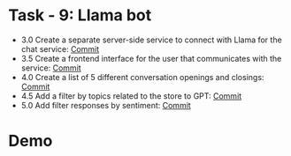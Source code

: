 
# Task - 9: Llama bot

- 3.0 Create a separate server-side service to connect with Llama for the chat service: [Commit]()
- 3.5 Create a frontend interface for the user that communicates with the service: [Commit]()
- 4.0 Create a list of 5 different conversation openings and closings: [Commit]()
- 4.5 Add a filter by topics related to the store to GPT: [Commit]()
- 5.0 Add filter responses by sentiment: [Commit]()


# Demo
